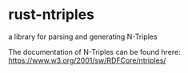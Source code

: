 # rust-ntriples
a library for parsing and generating N-Triples


The documentation of N-Triples can be found hrere: https://www.w3.org/2001/sw/RDFCore/ntriples/
